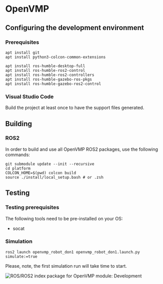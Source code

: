 # OpenVMP

## Configuring the development environment

### Prerequisites

```
apt install git
apt install python3-colcon-common-extensions

apt install ros-humble-desktop-full
apt install ros-humble-ros2-control
apt install ros-humble-ros2-controllers
apt install ros-humble-gazebo-ros-pkgs
apt install ros-humble-gazebo-ros2-control

```

### Visual Studio Code

Build the project at least once to have the support files generated.

## Building

### ROS2

In order to build and use all OpenVMP ROS2 packages, use the following commands:

```
git submodule update --init --recursive
cd platform
COLCON_HOME=$(pwd) colcon build
source ./install/local_setup.bash # or .zsh
```

## Testing

### Testing prerequisites

The following tools need to be pre-installed on your OS:

- socat

### Simulation

```
ros2 launch openvmp_robot_don1 openvmp_robot_don1.launch.py simulate:=true
```

Please, note, the first simulation run will take time to start.


![ROS/ROS2 index package for OpenVMP module: Development](https://www.google-analytics.com/collect?v=1&tid=UA-242596187-2&cid=555&aip=1&t=event&ec=github&ea=md&dp=%2FDevelopment.md&dt=OpenVMP%20Documentation)